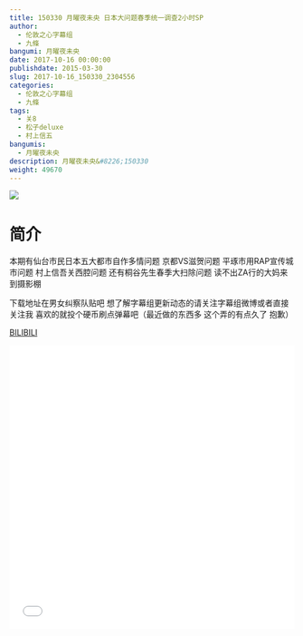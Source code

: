```yaml
---
title: 150330 月曜夜未央 日本大问题春季统一调查2小时SP
author: 
  - 伦敦之心字幕组
  - 九條
bangumi: 月曜夜未央
date: 2017-10-16 00:00:00
publishdate: 2015-03-30
slug: 2017-10-16_150330_2304556
categories: 
  - 伦敦之心字幕组
  - 九條
tags: 
  - 关8
  - 松子deluxe
  - 村上信五
bangumis: 
  - 月曜夜未央
description: 月曜夜未央&#8226;150330
weight: 49670
---
```


![](https://i.imgur.com/UT6zUdy.jpg)

# 简介  
本期有仙台市民日本五大都市自作多情问题 京都VS滋贺问题 平琢市用RAP宣传城市问题 村上信吾关西腔问题 还有桐谷先生春季大扫除问题 读不出ZA行的大妈来到摄影棚 


下载地址在男女纠察队贴吧 想了解字幕组更新动态的请关注字幕组微博或者直接关注我 喜欢的就投个硬币刷点弹幕吧（最近做的东西多 这个弄的有点久了 抱歉）

  [BILIBILI](https://www.bilibili.com/video/av2304556/)


  <iframe src="//www.bilibili.com/html/html5player.html?cid=3595739&aid=2304556" width="100%" height="500" frameborder="0" allowfullscreen="allowfullscreen"></iframe>
